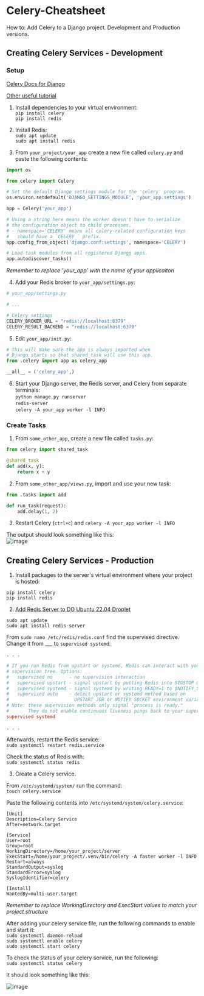 # Celery-Cheatsheet
How to: Add Celery to a Django project. Development and Production versions.

<h2>Creating Celery Services - Development</h2>  

<h3>Setup</h3>  

[Celery Docs for Django](https://docs.celeryq.dev/en/stable/django/first-steps-with-django.html#django-first-steps)  

[Other useful tutorial](https://realpython.com/asynchronous-tasks-with-django-and-celery/)  

1. Install dependencies to your virtual environment:  
`pip install celery`  
`pip install redis`  

2. Install Redis:  
`sudo apt update`  
`sudo apt install redis`  

3. From `your_project/your_app` create a new file called `celery.py` and paste the following contents:  
```python
import os

from celery import Celery

# Set the default Django settings module for the 'celery' program.
os.environ.setdefault('DJANGO_SETTINGS_MODULE', 'your_app.settings')

app = Celery('your_app')

# Using a string here means the worker doesn't have to serialize
# the configuration object to child processes.
# - namespace='CELERY' means all celery-related configuration keys
#   should have a `CELERY_` prefix.
app.config_from_object('django.conf:settings', namespace='CELERY')

# Load task modules from all registered Django apps.
app.autodiscover_tasks()
```  
*Remember to replace 'your_app' with the name of your applicaiton*  

4. Add your Redis broker to `your_app/settings.py`:  

```python
# your_app/settings.py

# ...

# Celery settings
CELERY_BROKER_URL = "redis://localhost:6379"
CELERY_RESULT_BACKEND = "redis://localhost:6379"
```  

5. Edit `your_app/init.py`:  

```python
# This will make sure the app is always imported when
# Django starts so that shared_task will use this app.
from .celery import app as celery_app

__all__ = ('celery_app',)
```  

6. Start your Django server, the Redis server, and Celery from separate terminals:  
`python manage.py runserver`  
`redis-server`  
`celery -A your_app worker -l INFO`  

<h3>Create Tasks</h3>  

1. From `some_other_app`, create a new file called `tasks.py`:  

```python
from celery import shared_task

@shared_task
def add(x, y):
    return x + y
```  

2. From `some_other_app/views.py`, import and use your new task:  

```python
from .tasks import add

def run_task(request):
    add.delay(1, 2)
```  

3. Restart Celery (`ctrl+c`) and `celery -A your_app worker -l INFO`  

The output should look something like this:  
![image](https://github.com/sync-Matthew/Faster/assets/109091963/2c61b9f5-c51d-4adf-bbeb-af8dbf2caf4a)  

<h2>Creating Celery Services - Production</h2>  

1. Install packages to the server's virtual environment where your project is hosted:  

`pip install celery`  
`pip install redis`  

2. [Add Redis Server to DO Ubuntu 22.04 Droplet](https://www.digitalocean.com/community/tutorials/how-to-install-and-secure-redis-on-ubuntu-22-04)  

`sudo apt update`  
`sudo apt install redis-server`  

From `sudo nano /etc/redis/redis.conf` find the supervised directive. Change it from ___ to `supervised systemd`:  
```conf
. . .

# If you run Redis from upstart or systemd, Redis can interact with your
# supervision tree. Options:
#   supervised no      - no supervision interaction
#   supervised upstart - signal upstart by putting Redis into SIGSTOP mode
#   supervised systemd - signal systemd by writing READY=1 to $NOTIFY_SOCKET
#   supervised auto    - detect upstart or systemd method based on
#                        UPSTART_JOB or NOTIFY_SOCKET environment variables
# Note: these supervision methods only signal "process is ready."
#       They do not enable continuous liveness pings back to your supervisor.
supervised systemd

. . .
```  

Afterwards, restart the Redis service:  
`sudo systemctl restart redis.service`  

Check the status of Redis with:  
`sudo systemctl status redis`  

3. Create a Celery service.  

From `/etc/systemd/system/` run the command:  
`touch celery.service`  

Paste the following contents into `/etc/systemd/system/celery.service`:  

```service
[Unit]
Description=Celery Service
After=network.target

[Service]
User=root
Group=root
WorkingDirectory=/home/your_project/server
ExecStart=/home/your_project/.venv/bin/celery -A faster worker -l INFO
Restart=always
StandardOutput=syslog
StandardError=syslog
SyslogIdentifier=celery

[Install]
WantedBy=multi-user.target
```  

*Remember to replace WorkingDirectory and ExecStart values to match your project structure*  

After adding your celery service file, run the following commands to enable and start it:  
`sudo systemctl daemon-reload`  
`sudo systemctl enable celery`  
`sudo systemctl start celery`  

To check the status of your celery service, run the following:  
`sudo systemctl status celery`  

It should look something like this:  

![image](https://github.com/sync-Matthew/Faster/assets/109091963/9bf8ac7c-868d-4e52-a72b-4d72f1e57643)  
